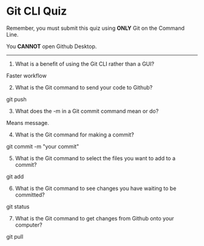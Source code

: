 # Git CLI Quiz

Remember, you must submit this quiz using **ONLY** Git on the Command Line.

You **CANNOT** open Github Desktop.

---

1. What is a benefit of using the Git CLI rather than a GUI?

<!-- Write your answer here -->

Faster workflow

2. What is the Git command to send your code to Github?

<!-- Write your answer here -->

git push

3. What does the -m in a Git commit command mean or do?

<!-- Write your answer here -->

Means message.

4. What is the Git command for making a commit?

<!-- Write your answer here -->

git commit -m "your commit"

5. What is the Git command to select the files you want to add to a commit?

<!-- Write your answer here -->

git add

6. What is the Git command to see changes you have waiting to be committed?

<!-- Write your answer here -->

git status

7. What is the Git command to get changes from Github onto your computer?

<!-- Write your answer here -->

git pull
